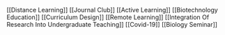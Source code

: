 [[Distance Learning]]
[[Journal Club]]
[[Active Learning]]
[[Biotechnology Education]]
[[Curriculum Design]]
[[Remote Learning]]
[[Integration Of Research Into Undergraduate Teaching]]
[[Covid-19]]
[[Biology Seminar]]
